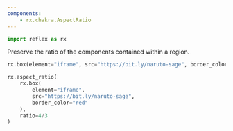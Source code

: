 ```yaml
---
components:
    - rx.chakra.AspectRatio
---
```


```python exec
import reflex as rx
```

Preserve the ratio of the components contained within a region.

```python demo
rx.box(element="iframe", src="https://bit.ly/naruto-sage", border_color="red")
```

```python demo
rx.aspect_ratio(
    rx.box(
        element="iframe",
        src="https://bit.ly/naruto-sage",
        border_color="red"
    ),
    ratio=4/3
)
```
